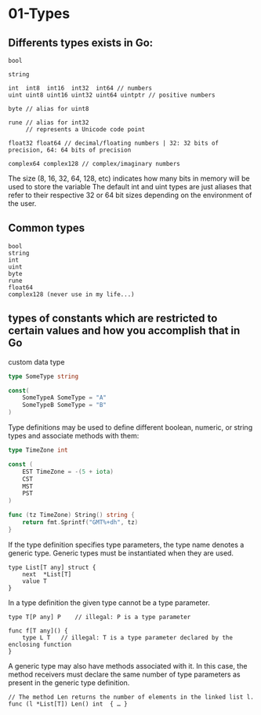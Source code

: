 # 01-Types

## Differents types exists in Go:

```
bool

string

int  int8  int16  int32  int64 // numbers
uint uint8 uint16 uint32 uint64 uintptr // positive numbers

byte // alias for uint8

rune // alias for int32
     // represents a Unicode code point

float32 float64 // decimal/floating numbers | 32: 32 bits of precision, 64: 64 bits of precision

complex64 complex128 // complex/imaginary numbers
```

The size (8, 16, 32, 64, 128, etc) indicates how many bits in memory will be used to store the variable
The default int and uint types are just aliases that refer to their respective 32 or 64 bit sizes depending on the environment of the user.

## Common types

    bool
    string
    int
    uint
    byte
    rune
    float64
    complex128 (never use in my life...)


##  types of constants which are restricted to certain values and how you accomplish that in Go

custom data type

```go
type SomeType string

const(
    SomeTypeA SomeType = "A"
    SomeTypeB SomeType = "B"
) 
```

Type definitions may be used to define different boolean, numeric, or string types and associate methods with them:

```go
type TimeZone int

const (
	EST TimeZone = -(5 + iota)
	CST
	MST
	PST
)

func (tz TimeZone) String() string {
	return fmt.Sprintf("GMT%+dh", tz)
}
```


 If the type definition specifies type parameters, the type name denotes a generic type. Generic types must be instantiated when they are used.

```
type List[T any] struct {
	next  *List[T]
	value T
}
```

In a type definition the given type cannot be a type parameter.

```
type T[P any] P    // illegal: P is a type parameter

func f[T any]() {
	type L T   // illegal: T is a type parameter declared by the enclosing function
}
```

A generic type may also have methods associated with it. In this case, the method receivers must declare the same number of type parameters as present in the generic type definition.

```
// The method Len returns the number of elements in the linked list l.
func (l *List[T]) Len() int  { … }
```
